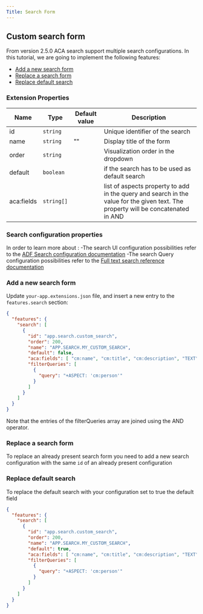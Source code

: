 ```yaml
---
Title: Search Form
---
```


## Custom search form

From version 2.5.0 ACA search support multiple search configurations.
In this tutorial, we are going to implement the following features:

- [Add a new search form](Add-a-new-search-form)
- [Replace a search form](replace-a-search-form)
- [Replace default search](Add-default-search)

### Extension Properties

| Name | Type | Default value | Description |
| ---- | ---- | ------------- | ----------- |
| id | `string` |  | Unique identifier of the search |
| name | `string` | "" | Display title of the form |
| order | `string` |  | Visualization order in the dropdown  |
| default | `boolean` |  | if the search has to be used as default search  |
| aca:fields| `string[]`| | list of aspects property to add in the query and search in the value for the given text. The property will be concatenated in AND|

### Search configuration properties

In order to learn more about :
-The search UI configuration possibilities refer to the [ADF Search configuration documentation](https://github.com/Alfresco/alfresco-ng2-components/blob/develop/docs/user-guide/search-configuration-guide.md)
-The search Query configuration possibilities refer to the [Full text search reference documentation](https://docs.alfresco.com/search-services/latest/using/)

### Add a new search form

Update `your-app.extensions.json` file, and insert a new entry to the `features.search` section:

```json
{
  "features": {
    "search": [
      {
        "id": "app.search.custom_search",
        "order": 200,
        "name": "APP.SEARCH.MY_CUSTOM_SEARCH",
        "default": false,
        "aca:fields": [ "cm:name", "cm:title", "cm:description", "TEXT", "TAG"],
        "filterQueries": [
          {
            "query": "+ASPECT: 'cm:person'"
          }
        ]
      }
    ]
  }
}
```
Note that the entries of the filterQueries array are joined using the AND operator.

### Replace a search form
 To replace an already present search form you need to add a new search configuration with the same `id` of an already present configuration 


### Replace default search
To replace the default search with your configuration set to true the default field

```json
{
  "features": {
    "search": [
      {
        "id": "app.search.custom_search",
        "order": 200,
        "name": "APP.SEARCH.MY_CUSTOM_SEARCH",
        "default": true,
        "aca:fields": [ "cm:name", "cm:title", "cm:description", "TEXT", "TAG"],
        "filterQueries": [
          {
            "query": "+ASPECT: 'cm:person'"
          }
        ]
      }
    ]
  }
}
```
